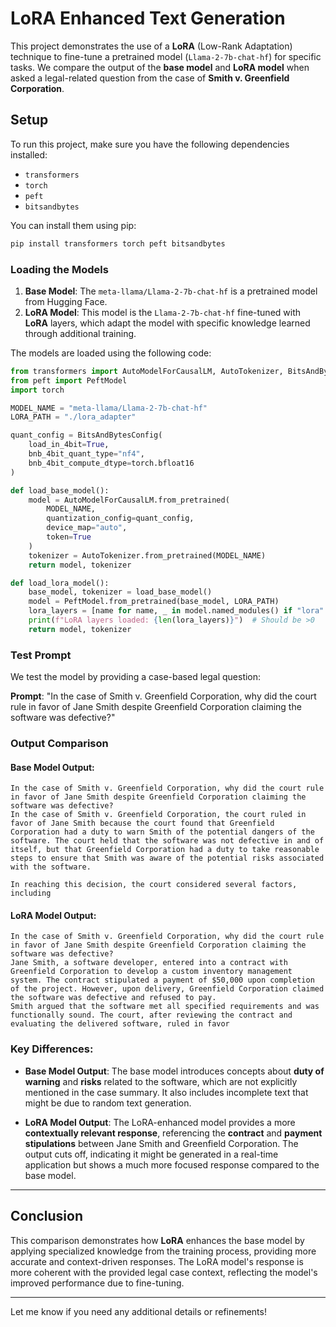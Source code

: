 

# LoRA Enhanced Text Generation

This project demonstrates the use of a **LoRA** (Low-Rank Adaptation) technique to fine-tune a pretrained model (`Llama-2-7b-chat-hf`) for specific tasks. We compare the output of the **base model** and **LoRA model** when asked a legal-related question from the case of **Smith v. Greenfield Corporation**.

## Setup

To run this project, make sure you have the following dependencies installed:

* `transformers`
* `torch`
* `peft`
* `bitsandbytes`

You can install them using pip:

```bash
pip install transformers torch peft bitsandbytes
```

### Loading the Models

1. **Base Model**: The `meta-llama/Llama-2-7b-chat-hf` is a pretrained model from Hugging Face.
2. **LoRA Model**: This model is the `Llama-2-7b-chat-hf` fine-tuned with **LoRA** layers, which adapt the model with specific knowledge learned through additional training.

The models are loaded using the following code:

```python
from transformers import AutoModelForCausalLM, AutoTokenizer, BitsAndBytesConfig
from peft import PeftModel
import torch

MODEL_NAME = "meta-llama/Llama-2-7b-chat-hf"
LORA_PATH = "./lora_adapter"

quant_config = BitsAndBytesConfig(
    load_in_4bit=True,
    bnb_4bit_quant_type="nf4",
    bnb_4bit_compute_dtype=torch.bfloat16
)

def load_base_model():
    model = AutoModelForCausalLM.from_pretrained(
        MODEL_NAME,
        quantization_config=quant_config,
        device_map="auto",
        token=True
    )
    tokenizer = AutoTokenizer.from_pretrained(MODEL_NAME)
    return model, tokenizer

def load_lora_model():
    base_model, tokenizer = load_base_model()
    model = PeftModel.from_pretrained(base_model, LORA_PATH)
    lora_layers = [name for name, _ in model.named_modules() if "lora" in name]
    print(f"LoRA layers loaded: {len(lora_layers)}")  # Should be >0
    return model, tokenizer
```

### Test Prompt

We test the model by providing a case-based legal question:

**Prompt**:
"In the case of Smith v. Greenfield Corporation, why did the court rule in favor of Jane Smith despite Greenfield Corporation claiming the software was defective?"

### Output Comparison

#### Base Model Output:

```text
In the case of Smith v. Greenfield Corporation, why did the court rule in favor of Jane Smith despite Greenfield Corporation claiming the software was defective?
In the case of Smith v. Greenfield Corporation, the court ruled in favor of Jane Smith because the court found that Greenfield Corporation had a duty to warn Smith of the potential dangers of the software. The court held that the software was not defective in and of itself, but that Greenfield Corporation had a duty to take reasonable steps to ensure that Smith was aware of the potential risks associated with the software.

In reaching this decision, the court considered several factors, including
```

#### LoRA Model Output:

```text
In the case of Smith v. Greenfield Corporation, why did the court rule in favor of Jane Smith despite Greenfield Corporation claiming the software was defective?
Jane Smith, a software developer, entered into a contract with Greenfield Corporation to develop a custom inventory management system. The contract stipulated a payment of $50,000 upon completion of the project. However, upon delivery, Greenfield Corporation claimed the software was defective and refused to pay.
Smith argued that the software met all specified requirements and was functionally sound. The court, after reviewing the contract and evaluating the delivered software, ruled in favor
```

### Key Differences:

* **Base Model Output**:
  The base model introduces concepts about **duty of warning** and **risks** related to the software, which are not explicitly mentioned in the case summary. It also includes incomplete text that might be due to random text generation.

* **LoRA Model Output**:
  The LoRA-enhanced model provides a more **contextually relevant response**, referencing the **contract** and **payment stipulations** between Jane Smith and Greenfield Corporation. The output cuts off, indicating it might be generated in a real-time application but shows a much more focused response compared to the base model.

---

## Conclusion

This comparison demonstrates how **LoRA** enhances the base model by applying specialized knowledge from the training process, providing more accurate and context-driven responses. The LoRA model's response is more coherent with the provided legal case context, reflecting the model's improved performance due to fine-tuning.

---

Let me know if you need any additional details or refinements!
